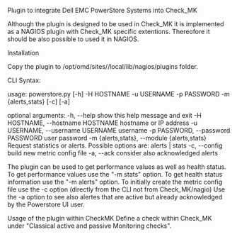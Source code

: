 Plugin to integrate Dell EMC PowerStore Systems into Check_MK

Although the plugin is designed to be used in Check_MK it is implemented as a NAGIOS plugin with Check_MK specific extentions. Thereofore it should be also possible to used it in NAGIOS.

Installation

Copy the plugin to /opt/omd/sites/<site name>/local/lib/nagios/plugins folder.

CLI Syntax:

usage: powerstore.py [-h] -H HOSTNAME -u USERNAME -p PASSWORD -m
                     {alerts,stats} [-c] [-a]

optional arguments:
  -h, --help            show this help message and exit
  -H HOSTNAME, --hostname HOSTNAME
                        hostname or IP address
  -u USERNAME, --username USERNAME
                        username
  -p PASSWORD, --password PASSWORD
                        user password
  -m {alerts,stats}, --module {alerts,stats}
                        Request statistics or alerts. Possible options are:
                        alerts | stats
  -c, --config          build new metric config file
  -a, --ack             consider also acknowledged alerts

The plugin can be used to get performance values as well as health status.
To get performance values use the "-m stats" option. 
To get health status information use the "-m alerts" option.
To initially create the metric config file use the -c option (directly from the CLI not from Check_MK/nagio)
Use the -a option to see also alertes that are active but already acknowledged by the Powerstore UI user.

Usage of the plugin within CheckMK
Define a check within Check_MK under "Classical active and passive Monitoring checks". 
